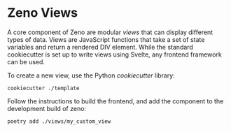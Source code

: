 # Zeno Views

A core component of Zeno are modular _views_ that can display different types of data.
Views are JavaScript functions that take a set of state variables and return a rendered DIV element.
While the standard cookiecutter is set up to write views using Svelte, any frontend framework can be used.

To create a new view, use the Python _cookiecutter_ library:

`cookiecutter ./template`

Follow the instructions to build the frontend, and add the component to the development build of zeno:

`poetry add ./views/my_custom_view`
